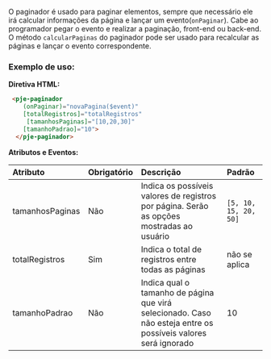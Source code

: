 O paginador é usado para paginar elementos, sempre que necessário ele irá calcular informações da página e lançar um evento(`onPaginar`).
Cabe ao programador pegar o evento e realizar a paginação, front-end ou back-end. O método `calcularPaginas` do paginador pode ser usado para recalcular as páginas e lançar o evento correspondente.

### Exemplo de uso:

**Diretiva HTML:**
```html
 <pje-paginador  
    (onPaginar)="novaPagina($event)" 
    [totalRegistros]="totalRegistros" 
     [tamanhosPaginas]="[10,20,30]"
    [tamanhoPadrao]="10">
  </pje-paginador>
```

**Atributos e Eventos:**

| Atributo        | Obrigatório | Descrição  | Padrão  |
| :-------------- |:-------------  | :-------------|:--------- |
| tamanhosPaginas    | Não | Indica os possíveis valores de registros por página. Serão as opções mostradas ao usuário | `[5, 10, 15, 20, 50]` |
| totalRegistros | Sim | Indica o total de registros entre todas as páginas | não se aplica|
| tamanhoPadrao | Não | Indica qual o tamanho de página que virá selecionado. Caso não esteja entre os possíveis valores será ignorado | 10 |